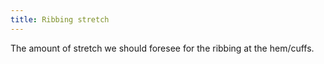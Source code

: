 ```yaml
---
title: Ribbing stretch
---
```


The amount of stretch we should foresee for the ribbing at the hem/cuffs.
